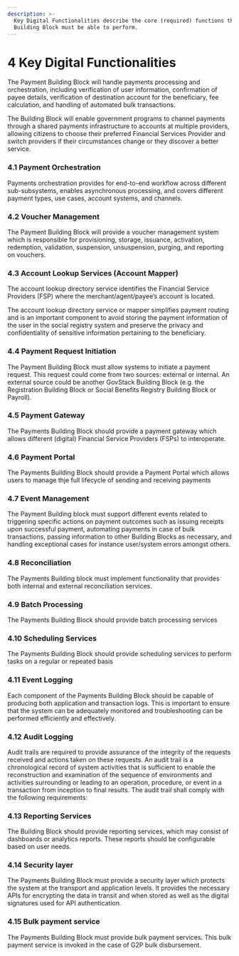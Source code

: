 ```yaml
---
description: >-
  Key Digital Functionalities describe the core (required) functions that this
  Building Block must be able to perform.
---
```


# 4 Key Digital Functionalities

The Payment Building Block will handle payments processing and orchestration, including verification of user information, confirmation of payee details, verification of destination account for the beneficiary, fee calculation, and handling of automated bulk transactions.

The Building Block will enable government programs to channel payments through a shared payments infrastructure to accounts at multiple providers, allowing citizens to choose their preferred Financial Services Provider and switch providers if their circumstances change or they discover a better service.

### 4.1 Payment Orchestration

Payments orchestration provides for end-to-end workflow across different sub-subsystems, enables asynchronous processing, and covers different payment types, use cases, account systems, and channels.

### 4.2 Voucher Management

The Payment Building Block will provide a voucher management system which is responsible for provisioning, storage, issuance, activation, redemption, validation, suspension, unsuspension, purging, and reporting on vouchers.

### 4.3 Account Lookup Services (Account Mapper)

The account lookup directory service identifies the Financial Service Providers (FSP) where the merchant/agent/payee’s account is located.

The account lookup directory service or mapper simplifies payment routing and is an important component to avoid storing the payment information of the user in the social registry system and preserve the privacy and confidentiality of sensitive information pertaining to the beneficiary.

### 4.4 Payment Request Initiation

The Payment Building Block must allow systems to initiate a payment request. This request could come from two sources: external or internal. An external source could be another GovStack Building Block (e.g. the Registration Building Block or Social Benefits Registry Building Block or Payroll).&#x20;

### 4.5 Payment Gateway

The Payments Building Block should provide a payment gateway which allows different (digital) Financial Service Providers (FSPs) to interoperate.

### 4.6 Payment Portal

The Payments Building Block should provide a Payment Portal which allows users to manage thje full lifecycle of sending and receiving payments

### 4.7 Event Management

The Payment Building block must support different events related to triggering specific actions on payment outcomes such as issuing receipts upon successful payment, automating payments in case of bulk transactions, passing information to other Building Blocks as necessary, and handling exceptional cases for instance user/system errors amongst others.

### 4.8 Reconciliation

The Payments Building block must implement functionality that provides both internal and external reconciliation services.&#x20;

### 4.9 Batch Processing

The Payments Building Block should provide batch processing services&#x20;

### 4.10 Scheduling Services

The Payments Building Block should provide scheduling services to perform tasks on a regular or repeated basis

### 4.11 Event Logging

Each component of the Payments Building Block should be capable of producing both application and transaction logs. This is important to ensure that the system can be adequately monitored and troubleshooting can be performed efficiently and effectively.

### 4.12 Audit Logging

Audit trails are required to provide assurance of the integrity of the requests received and actions taken on these requests. An audit trail is a chronological record of system activities that is sufficient to enable the reconstruction and examination of the sequence of environments and activities surrounding or leading to an operation, procedure, or event in a transaction from inception to final results. The audit trail shall comply with the following requirements:

### 4.13 Reporting Services

The Building Block should provide reporting services, which may consist of dashboards or analytics reports. These reports should be configurable based on user needs.

### 4.14 Security layer

The Payments Building Block must provide a security layer which protects the system at the transport and application levels. It provides the necessary APIs for encrypting the data in transit and when stored as well as the digital signatures used for API authentication.

### 4.15 Bulk payment service

The Payments Building Block must provide bulk payment services. This bulk payment service is invoked in the case of G2P bulk disbursement.

